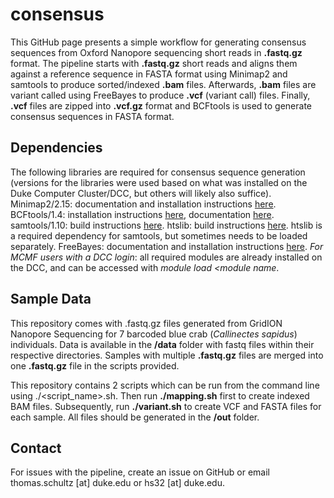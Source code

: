 # consensus
This GitHub page presents a simple workflow for generating consensus sequences from Oxford Nanopore sequencing short reads in **.fastq.gz** format. The pipeline starts with **.fastq.gz** short reads and aligns them against a reference sequence in FASTA format using Minimap2 and samtools to produce sorted/indexed **.bam** files. Afterwards, **.bam** files are variant called using FreeBayes to produce **.vcf** (variant call) files. Finally, **.vcf** files are zipped into **.vcf.gz** format and BCFtools is used to generate consensus sequences in FASTA format.

## Dependencies
The following libraries are required for consensus sequence generation (versions for the libraries were used based on what was installed on the Duke Computer Cluster/DCC, but others will likely also suffice).
Minimap2/2.15: documentation and installation instructions [here](https://github.com/lh3/minimap2).
BCFtools/1.4: installation instructions [here](https://samtools.github.io/bcftools/howtos/install.html), documentation [here](https://samtools.github.io/bcftools/bcftools.html).
samtools/1.10: build instructions [here](https://github.com/samtools/samtools).
htslib: build instructions [here](https://github.com/samtools/htslib). htslib is a required dependency for samtools, but sometimes needs to be loaded separately.
FreeBayes: documentation and installation instructions [here](https://github.com/freebayes/freebayes).
*For MCMF users with a DCC login*: all required modules are already installed on the DCC, and can be accessed with *module load <module name*.

## Sample Data
This repository comes with .fastq.gz files generated from GridION Nanopore Sequencing for 7 barcoded blue crab (*Callinectes sapidus*) individuals. Data is available in the **/data** folder with fastq files within their respective directories. Samples with multiple **.fastq.gz** files are merged into one **.fastq.gz** file in the scripts provided.

This repository contains 2 scripts which can be run from the command line using ./<script_name>.sh. Then run **./mapping.sh** first to create indexed BAM files. Subsequently, run **./variant.sh** to create VCF and FASTA files for each sample. All files should be generated in the **/out** folder. 

## Contact
For issues with the pipeline, create an issue on GitHub or email thomas.schultz [at] duke.edu or hs32 [at] duke.edu.
